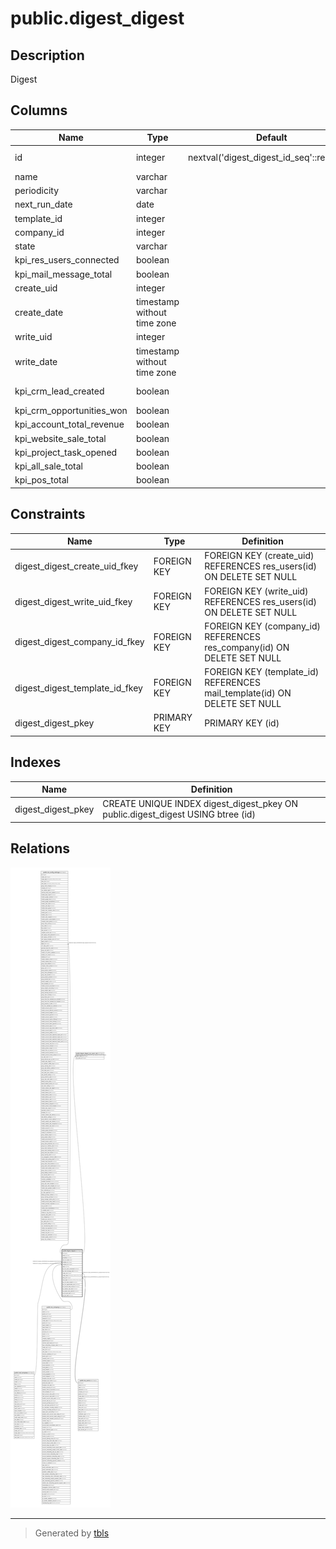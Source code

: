 # public.digest_digest

## Description

Digest

## Columns

| Name | Type | Default | Nullable | Children | Parents | Comment |
| ---- | ---- | ------- | -------- | -------- | ------- | ------- |
| id | integer | nextval('digest_digest_id_seq'::regclass) | false | [public.res_config_settings](public.res_config_settings.md) [public.digest_digest_res_users_rel](public.digest_digest_res_users_rel.md) |  |  |
| name | varchar |  | false |  |  | Name |
| periodicity | varchar |  | false |  |  | Periodicity |
| next_run_date | date |  | true |  |  | Next Send Date |
| template_id | integer |  | false |  | [public.mail_template](public.mail_template.md) | Email Template |
| company_id | integer |  | true |  | [public.res_company](public.res_company.md) | Company |
| state | varchar |  | true |  |  | Status |
| kpi_res_users_connected | boolean |  | true |  |  | Connected Users |
| kpi_mail_message_total | boolean |  | true |  |  | Messages |
| create_uid | integer |  | true |  | [public.res_users](public.res_users.md) | Created by |
| create_date | timestamp without time zone |  | true |  |  | Created on |
| write_uid | integer |  | true |  | [public.res_users](public.res_users.md) | Last Updated by |
| write_date | timestamp without time zone |  | true |  |  | Last Updated on |
| kpi_crm_lead_created | boolean |  | true |  |  | New Leads/Opportunities |
| kpi_crm_opportunities_won | boolean |  | true |  |  | Opportunities Won |
| kpi_account_total_revenue | boolean |  | true |  |  | Revenue |
| kpi_website_sale_total | boolean |  | true |  |  | eCommerce Sales |
| kpi_project_task_opened | boolean |  | true |  |  | Open Tasks |
| kpi_all_sale_total | boolean |  | true |  |  | All Sales |
| kpi_pos_total | boolean |  | true |  |  | POS Sales |

## Constraints

| Name | Type | Definition |
| ---- | ---- | ---------- |
| digest_digest_create_uid_fkey | FOREIGN KEY | FOREIGN KEY (create_uid) REFERENCES res_users(id) ON DELETE SET NULL |
| digest_digest_write_uid_fkey | FOREIGN KEY | FOREIGN KEY (write_uid) REFERENCES res_users(id) ON DELETE SET NULL |
| digest_digest_company_id_fkey | FOREIGN KEY | FOREIGN KEY (company_id) REFERENCES res_company(id) ON DELETE SET NULL |
| digest_digest_template_id_fkey | FOREIGN KEY | FOREIGN KEY (template_id) REFERENCES mail_template(id) ON DELETE SET NULL |
| digest_digest_pkey | PRIMARY KEY | PRIMARY KEY (id) |

## Indexes

| Name | Definition |
| ---- | ---------- |
| digest_digest_pkey | CREATE UNIQUE INDEX digest_digest_pkey ON public.digest_digest USING btree (id) |

## Relations

![er](public.digest_digest.svg)

---

> Generated by [tbls](https://github.com/k1LoW/tbls)
